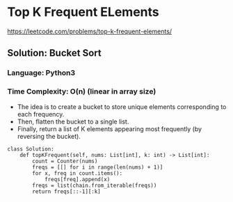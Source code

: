 # Top K Frequent ELements
https://leetcode.com/problems/top-k-frequent-elements/

## Solution: Bucket Sort
### Language: Python3
### Time Complexity: O(n) (linear in array size)

*   The idea is to create a bucket to store unique elements corresponding to each frequency.
*   Then, flatten the bucket to a single list.
*   Finally, return a list of K elements appearing most frequently (by reversing the bucket).

```
class Solution:
    def topKFrequent(self, nums: List[int], k: int) -> List[int]:
        count = Counter(nums)
        freqs = [[] for i in range(len(nums) + 1)]
        for x, freq in count.items():
            freqs[freq].append(x)
        freqs = list(chain.from_iterable(freqs))
        return freqs[::-1][:k]
```

